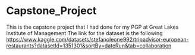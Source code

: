# Capstone_Project
This is the capstone project that I had done for my PGP at Great Lakes Institute of Management 
The link for the dataset is the following 
https://www.kaggle.com/datasets/stefanoleone992/tripadvisor-european-restaurants?datasetId=1351301&sortBy=dateRun&tab=collaboration
